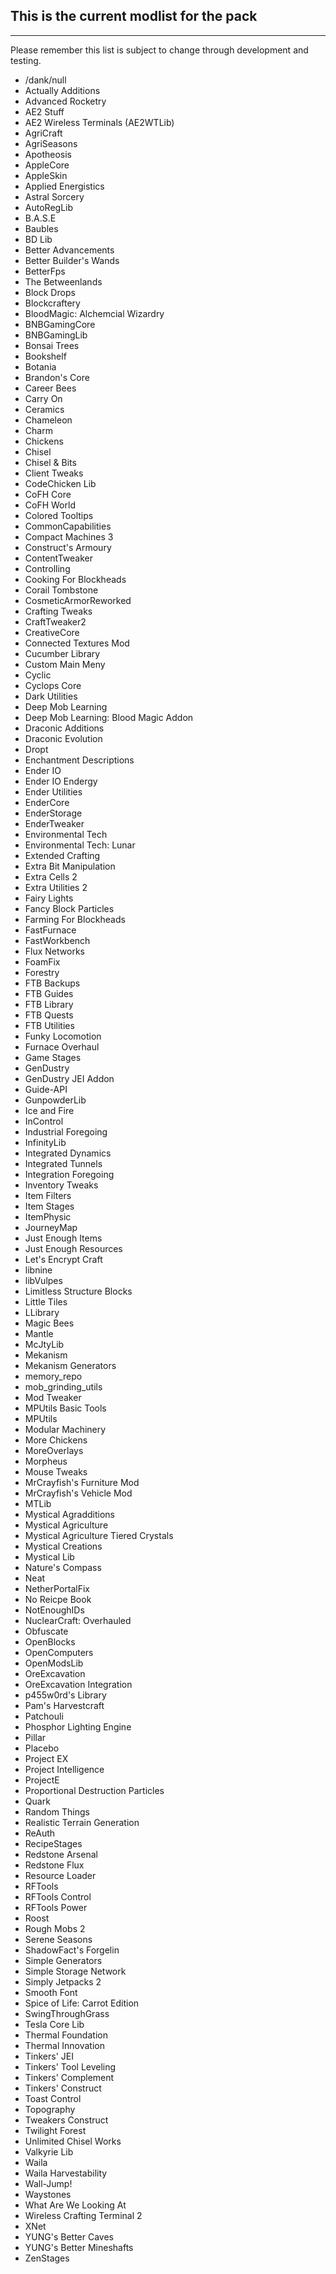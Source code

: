 ## This is the current modlist for the pack
---

Please remember this list is subject to change through development and testing.

- /dank/null
- Actually Additions
- Advanced Rocketry
- AE2 Stuff
- AE2 Wireless Terminals (AE2WTLib)
- AgriCraft
- AgriSeasons
- Apotheosis
- AppleCore
- AppleSkin
- Applied Energistics
- Astral Sorcery
- AutoRegLib
- B.A.S.E
- Baubles
- BD Lib
- Better Advancements
- Better Builder's Wands
- BetterFps
- The Betweenlands
- Block Drops
- Blockcraftery
- BloodMagic: Alchemcial Wizardry
- BNBGamingCore
- BNBGamingLib
- Bonsai Trees
- Bookshelf
- Botania
- Brandon's Core
- Career Bees
- Carry On
- Ceramics
- Chameleon
- Charm
- Chickens
- Chisel
- Chisel & Bits
- Client Tweaks
- CodeChicken Lib
- CoFH Core
- CoFH World
- Colored Tooltips
- CommonCapabilities
- Compact Machines 3
- Construct's Armoury
- ContentTweaker
- Controlling
- Cooking For Blockheads
- Corail Tombstone
- CosmeticArmorReworked
- Crafting Tweaks
- CraftTweaker2
- CreativeCore
- Connected Textures Mod
- Cucumber Library
- Custom Main Meny
- Cyclic
- Cyclops Core
- Dark Utilities
- Deep Mob Learning
- Deep Mob Learning: Blood Magic Addon
- Draconic Additions
- Draconic Evolution
- Dropt
- Enchantment Descriptions 
- Ender IO
- Ender IO Endergy
- Ender Utilities
- EnderCore
- EnderStorage
- EnderTweaker
- Environmental Tech
- Environmental Tech: Lunar
- Extended Crafting
- Extra Bit Manipulation
- Extra Cells 2
- Extra Utilities 2
- Fairy Lights
- Fancy Block Particles
- Farming For Blockheads
- FastFurnace
- FastWorkbench
- Flux Networks
- FoamFix
- Forestry
- FTB Backups
- FTB Guides
- FTB Library
- FTB Quests
- FTB Utilities
- Funky Locomotion
- Furnace Overhaul
- Game Stages
- GenDustry
- GenDustry JEI Addon
- Guide-API
- GunpowderLib
- Ice and Fire
- InControl
- Industrial Foregoing
- InfinityLib
- Integrated Dynamics
- Integrated Tunnels
- Integration Foregoing
- Inventory Tweaks
- Item Filters
- Item Stages
- ItemPhysic
- JourneyMap
- Just Enough Items
- Just Enough Resources
- Let's Encrypt Craft
- libnine
- libVulpes
- Limitless Structure Blocks
- Little Tiles
- LLibrary
- Magic Bees
- Mantle
- McJtyLib
- Mekanism
- Mekanism Generators
- memory_repo
- mob_grinding_utils
- Mod Tweaker
- MPUtils Basic Tools
- MPUtils
- Modular Machinery
- More Chickens
- MoreOverlays
- Morpheus
- Mouse Tweaks
- MrCrayfish's Furniture Mod
- MrCrayfish's Vehicle Mod
- MTLib
- Mystical Agradditions
- Mystical Agriculture
- Mystical Agriculture Tiered Crystals
- Mystical Creations
- Mystical Lib
- Nature's Compass
- Neat
- NetherPortalFix
- No Reicpe Book
- NotEnoughIDs
- NuclearCraft: Overhauled
- Obfuscate
- OpenBlocks
- OpenComputers
- OpenModsLib
- OreExcavation
- OreExcavation Integration
- p455w0rd's Library
- Pam's Harvestcraft
- Patchouli
- Phosphor Lighting Engine
- Pillar
- Placebo
- Project EX
- Project Intelligence
- ProjectE
- Proportional Destruction Particles
- Quark
- Random Things
- Realistic Terrain Generation
- ReAuth
- RecipeStages
- Redstone Arsenal
- Redstone Flux
- Resource Loader
- RFTools
- RFTools Control
- RFTools Power
- Roost
- Rough Mobs 2
- Serene Seasons
- ShadowFact's Forgelin
- Simple Generators
- Simple Storage Network
- Simply Jetpacks 2
- Smooth Font
- Spice of Life: Carrot Edition
- SwingThroughGrass
- Tesla Core Lib
- Thermal Foundation
- Thermal Innovation
- Tinkers' JEI
- Tinkers' Tool Leveling
- Tinkers' Complement
- Tinkers' Construct
- Toast Control
- Topography
- Tweakers Construct
- Twilight Forest
- Unlimited Chisel Works
- Valkyrie Lib
- Waila
- Waila Harvestability
- Wall-Jump!
- Waystones
- What Are We Looking At
- Wireless Crafting Terminal 2
- XNet
- YUNG's Better Caves
- YUNG's Better Mineshafts
- ZenStages